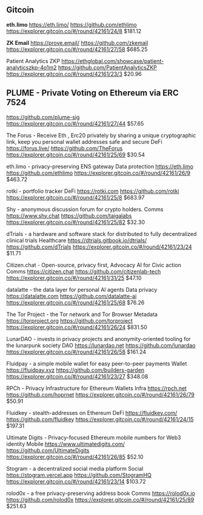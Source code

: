 ## Gitcoin

**eth.limo**
https://eth.limo/
https://github.com/ethlimo
https://explorer.gitcoin.co/#/round/42161/24/8
$181.12

**ZK Email**
https://prove.email/
https://github.com/zkemail
https://explorer.gitcoin.co/#/round/42161/27/58
$685.25

Patient Analytics ZKP
https://ethglobal.com/showcase/patient-analyticszkp-4o1m2
https://github.com/PatientAnalyticsZKP
https://explorer.gitcoin.co/#/round/42161/23/3
$20.96

PLUME - Private Voting on Ethereum via ERC 7524
-
https://github.com/plume-sig
https://explorer.gitcoin.co/#/round/42161/27/44
$57.65

The Forus - Receive Eth , Erc20 privately by sharing a unique cryptographic link, keep you personal wallet addresses safe and secure
DeFi
https://forus.live/
https://github.com/TheForus
https://explorer.gitcoin.co/#/round/42161/25/69
$30.54

eth.limo -  privacy-preserving ENS gateway
Data protection
https://eth.limo
https://github.com/ethlimo
https://explorer.gitcoin.co/#/round/42161/26/9
$463.72

rotki - portfolio tracker
DeFi
https://rotki.com
https://github.com/rotki
https://explorer.gitcoin.co/#/round/42161/25/8
$683.97

Shy - anonymous discussion forum for crypto holders.
Comms
https://www.shy.chat
https://github.com/taigalabs
https://explorer.gitcoin.co/#/round/42161/25/82
$32.30

dTrials - a hardware and software stack for distributed to fully decentralized clinical trials 
Healthcare
https://dtrials.gitbook.io/dtrials/
https://github.com/dTrials
https://explorer.gitcoin.co/#/round/42161/23/24
$11.71

Citizen.chat - Open-source, privacy first, Advocacy AI for Civic action
Comms
https://citizen.chat
https://github.com/citizenlab-tech
https://explorer.gitcoin.co/#/round/42161/31/25
$47.10

datalatte - the data layer for personal AI agents
Data privacy
https://datalatte.com
https://github.com/datalatte-ai
https://explorer.gitcoin.co/#/round/42161/25/68
$76.26

The Tor Project - the Tor network and Tor Browser
Metadata
https://torproject.org
https://github.com/torproject
https://explorer.gitcoin.co/#/round/42161/26/24
$831.50

LunarDAO - invests in privacy projects and anonymity-oriented tooling for the lunarpunk society
DAO
https://lunardao.net
https://github.com/lunardao
https://explorer.gitcoin.co/#/round/42161/26/58
$161.24

Fluidpay - a simple mobile wallet for easy peer-to-peer payments
Wallet
https://fluidpay.xyz
https://github.com/builders-garden
https://explorer.gitcoin.co/#/round/42161/23/27
$348.08

RPCh - Privacy Infrastructure for Ethereum Wallets
Infra
https://rpch.net
https://github.com/hoprnet
https://explorer.gitcoin.co/#/round/42161/26/79
$50.91

Fluidkey - stealth-addresses on Ethereum
DeFi
https://fluidkey.com/
https://github.com/fluidkey
https://explorer.gitcoin.co/#/round/42161/24/15
$197.31

Ultimate Digits - Privacy-focused Ethereum mobile numbers for Web3 identity
Mobile
https://www.ultimatedigits.com/
https://github.com/UltimateDigits
https://explorer.gitcoin.co/#/round/42161/26/85
$52.10

Stogram - a decentralized social media platform
Social
https://stogram.vercel.app
https://github.com/StogramHQ
https://explorer.gitcoin.co/#/round/42161/23/14
$103.72

rolod0x - a free privacy-preserving address book
Comms
https://rolod0x.io
https://github.com/rolod0x
https://explorer.gitcoin.co/#/round/42161/25/89
$251.63





